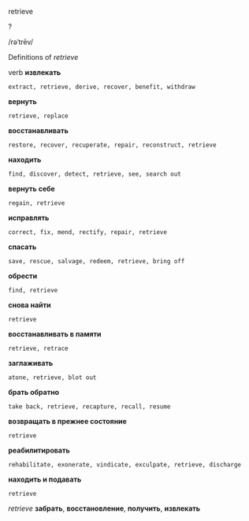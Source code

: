 retrieve

?

/rəˈtrēv/

Definitions of _retrieve_

verb
**извлекать**

    extract, retrieve, derive, recover, benefit, withdraw
**вернуть**

    retrieve, replace
**восстанавливать**

    restore, recover, recuperate, repair, reconstruct, retrieve
**находить**

    find, discover, detect, retrieve, see, search out
**вернуть себе**

    regain, retrieve
**исправлять**

    correct, fix, mend, rectify, repair, retrieve
**спасать**

    save, rescue, salvage, redeem, retrieve, bring off
**обрести**

    find, retrieve
**снова найти**

    retrieve
**восстанавливать в памяти**

    retrieve, retrace
**заглаживать**

    atone, retrieve, blot out
**брать обратно**

    take back, retrieve, recapture, recall, resume
**возвращать в прежнее состояние**

    retrieve
**реабилитировать**

    rehabilitate, exonerate, vindicate, exculpate, retrieve, discharge
**находить и подавать**

    retrieve

_retrieve_
**забрать**, **восстановление**, **получить**, **извлекать**